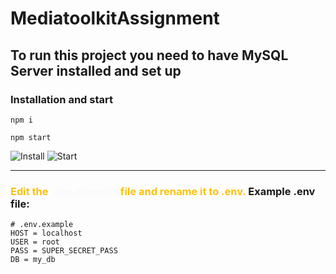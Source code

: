 # MediatoolkitAssignment

## To run this project you need to have MySQL Server installed and set up


### Installation and start
```
npm i
```
```
npm start
```
![Install](https://i.imgur.com/Sk6S6wl.gif)
![Start](https://i.imgur.com/nyM2Jhg.gif)

---

### <span style="color: #ffc107">Edit the <b style="color: #f8f9fa">.env.example</b> file and rename it to .env.</span> Example .env file:

```Shell
# .env.example
HOST = localhost
USER = root
PASS = SUPER_SECRET_PASS
DB = my_db
```